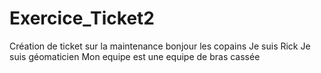 # Exercice_Ticket2
Création de ticket sur la maintenance 
bonjour les copains
Je suis Rick
Je suis géomaticien
Mon equipe est une equipe de bras cassée
